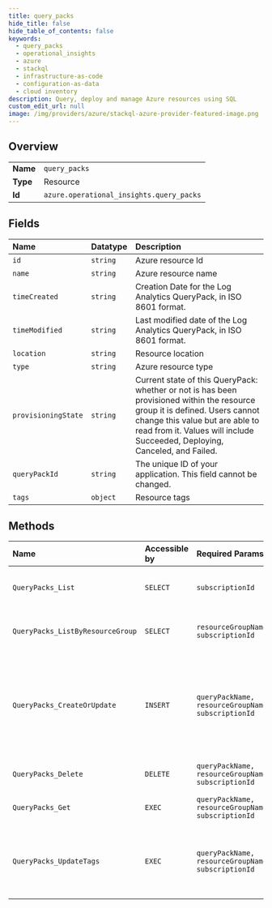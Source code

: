 ```yaml
---
title: query_packs
hide_title: false
hide_table_of_contents: false
keywords:
  - query_packs
  - operational_insights
  - azure    
  - stackql
  - infrastructure-as-code
  - configuration-as-data
  - cloud inventory
description: Query, deploy and manage Azure resources using SQL
custom_edit_url: null
image: /img/providers/azure/stackql-azure-provider-featured-image.png
---
```

  
    

## Overview
<table><tbody>
<tr><td><b>Name</b></td><td><code>query_packs</code></td></tr>
<tr><td><b>Type</b></td><td>Resource</td></tr>
<tr><td><b>Id</b></td><td><code>azure.operational_insights.query_packs</code></td></tr>
</tbody></table>

## Fields
| Name | Datatype | Description |
|:-----|:---------|:------------|
| `id` | `string` | Azure resource Id |
| `name` | `string` | Azure resource name |
| `timeCreated` | `string` | Creation Date for the Log Analytics QueryPack, in ISO 8601 format. |
| `timeModified` | `string` | Last modified date of the Log Analytics QueryPack, in ISO 8601 format. |
| `location` | `string` | Resource location |
| `type` | `string` | Azure resource type |
| `provisioningState` | `string` | Current state of this QueryPack: whether or not is has been provisioned within the resource group it is defined. Users cannot change this value but are able to read from it. Values will include Succeeded, Deploying, Canceled, and Failed. |
| `queryPackId` | `string` | The unique ID of your application. This field cannot be changed. |
| `tags` | `object` | Resource tags |
## Methods
| Name | Accessible by | Required Params | Description |
|:-----|:--------------|:----------------|:------------|
| `QueryPacks_List` | `SELECT` | `subscriptionId` | Gets a list of all Log Analytics QueryPacks within a subscription. |
| `QueryPacks_ListByResourceGroup` | `SELECT` | `resourceGroupName, subscriptionId` | Gets a list of Log Analytics QueryPacks within a resource group. |
| `QueryPacks_CreateOrUpdate` | `INSERT` | `queryPackName, resourceGroupName, subscriptionId` | Creates (or updates) a Log Analytics QueryPack. Note: You cannot specify a different value for InstrumentationKey nor AppId in the Put operation. |
| `QueryPacks_Delete` | `DELETE` | `queryPackName, resourceGroupName, subscriptionId` | Deletes a Log Analytics QueryPack. |
| `QueryPacks_Get` | `EXEC` | `queryPackName, resourceGroupName, subscriptionId` | Returns a Log Analytics QueryPack. |
| `QueryPacks_UpdateTags` | `EXEC` | `queryPackName, resourceGroupName, subscriptionId` | Updates an existing QueryPack's tags. To update other fields use the CreateOrUpdate method. |
